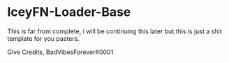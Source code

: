 # IceyFN-Loader-Base
This is far from complete, i will be continuing this later but this is just a shit template for you pasters.



Give Credits, BadVibesForever#0001
